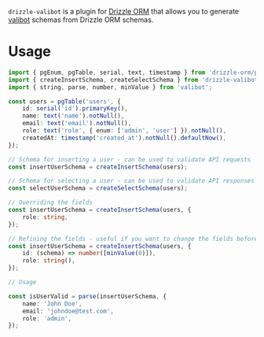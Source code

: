 `drizzle-valibot` is a plugin for [Drizzle ORM](https://github.com/drizzle-team/drizzle-orm) that allows you to generate [valibot](https://valibot.dev/) schemas from Drizzle ORM schemas.

# Usage

```ts
import { pgEnum, pgTable, serial, text, timestamp } from 'drizzle-orm/pg-core';
import { createInsertSchema, createSelectSchema } from 'drizzle-valibot';
import { string, parse, number, minValue } from 'valibot';

const users = pgTable('users', {
	id: serial('id').primaryKey(),
	name: text('name').notNull(),
	email: text('email').notNull(),
	role: text('role', { enum: ['admin', 'user'] }).notNull(),
	createdAt: timestamp('created_at').notNull().defaultNow(),
});

// Schema for inserting a user - can be used to validate API requests
const insertUserSchema = createInsertSchema(users);

// Schema for selecting a user - can be used to validate API responses
const selectUserSchema = createSelectSchema(users);

// Overriding the fields
const insertUserSchema = createInsertSchema(users, {
	role: string,
});

// Refining the fields - useful if you want to change the fields before they become nullable/optional in the final schema
const insertUserSchema = createInsertSchema(users, {
	id: (schema) => number([minValue(0)]),
	role: string(),
});

// Usage

const isUserValid = parse(insertUserSchema, {
	name: 'John Doe',
	email: 'johndoe@test.com',
	role: 'admin',
});
```
